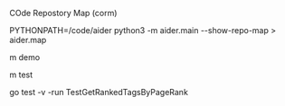 COde Repostory Map (corm)

PYTHONPATH=/code/aider python3 -m aider.main --show-repo-map > aider.map

m demo

m test

go test -v -run TestGetRankedTagsByPageRank

